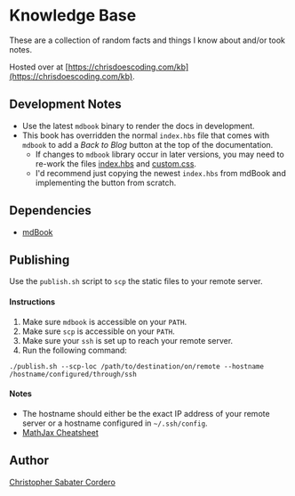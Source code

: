 # Knowledge Base

These are a collection of random facts and things I know about and/or took notes.

Hosted over at [https://chrisdoescoding.com/kb](https://chrisdoescoding.com/kb).

## Development Notes
* Use the latest `mdbook` binary to render the docs in development.
* This book has overridden the normal `index.hbs` file that comes with `mdbook` to add a _Back to Blog_ button at the top of the documentation.
    * If changes to `mdbook` library occur in later versions, you may need to re-work the files [index.hbs](./theme/index.hbs) and [custom.css](./theme/custom.css).
    * I'd recommend just copying the newest `index.hbs` from mdBook and implementing the button from scratch.

## Dependencies
* [mdBook](https://github.com/rust-lang/mdBook)

## Publishing
Use the `publish.sh` script to `scp` the static files to your remote server.

#### Instructions
1. Make sure `mdbook` is accessible on your `PATH`.
1. Make sure `scp` is accessible on your `PATH`.
1. Make sure your `ssh` is set up to reach your remote server.
1. Run the following command:
```
./publish.sh --scp-loc /path/to/destination/on/remote --hostname /hostname/configured/through/ssh
```

#### Notes
* The hostname should either be the exact IP address of your remote server or a hostname configured in `~/.ssh/config`.
* [MathJax Cheatsheet](https://math.meta.stackexchange.com/questions/5020/mathjax-basic-tutorial-and-quick-reference)

## Author

[Christopher Sabater Cordero](https://chrisdoescoding.com)
